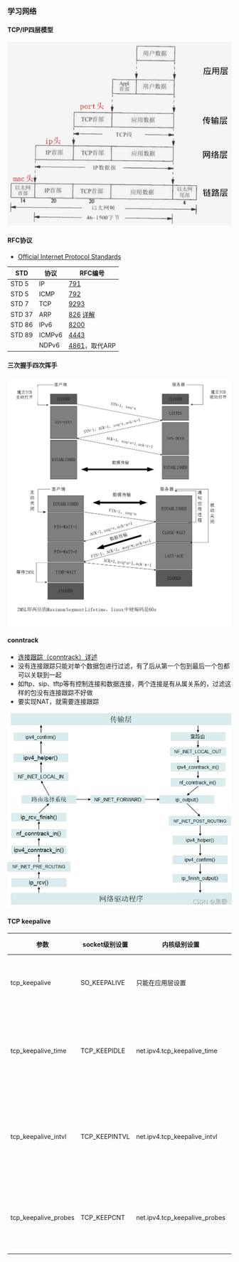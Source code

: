 ### 学习网络

#### TCP/IP四层模型

![img](images/tcpip4layers.jpg)

#### RFC协议
* [Official Internet Protocol Standards](https://www.rfc-editor.org/standards.php)

|STD|协议|RFC编号|
|---|---|---|
|STD 5       | IP   | [791](http://www.rfc-editor.org/rfc/rfc791.html)|
|STD 5       | ICMP | [792](http://www.rfc-editor.org/rfc/rfc792.html)|
|STD 7       | TCP  | [9293](http://www.rfc-editor.org/rfc/rfc9293.html)|
|STD 37      | ARP  | [826](http://www.rfc-editor.org/rfc/rfc826.html) [详解](https://zhuanlan.zhihu.com/p/427573801)|
|STD 86      | IPv6 | [8200](http://www.rfc-editor.org/rfc/rfc8200.html)|
|STD 89      | ICMPv6 | [4443](http://www.rfc-editor.org/rfc/rfc4443.html)|
|            | NDPv6 | [4861](http://www.rfc-editor.org/rfc/rfc4861.html)，取代ARP|

#### 三次握手四次挥手

![img](images/tcp_connect.png)
![img](images/tcp_close.jpg)

#### conntrack
* [连接跟踪（conntrack）详述](https://blog.csdn.net/alittlefish1/article/details/119967745)
* 没有连接跟踪只能对单个数据包进行过滤，有了后从第一个包到最后一个包都可以关联到一起
* 如ftp、sip、tftp等有控制连接和数据连接，两个连接是有从属关系的，过滤这样的包没有连接跟踪不好做
* 要实现NAT，就需要连接跟踪

![img](images/conntrack_callstack.png)

#### TCP keepalive
|参数|socket级别设置|内核级别设置|说明|
|---|---|---|---|
|tcp_keepalive        | SO_KEEPALIVE | 只能在应用层设置             | 开启心跳检查|
|tcp_keepalive_time   | TCP_KEEPIDLE | net.ipv4.tcp_keepalive_time  | idle时多久发一次探测|
|tcp_keepalive_intvl  | TCP_KEEPINTVL| net.ipv4.tcp_keepalive_intvl | 无ack时多久发一次探测|
|tcp_keepalive_probes | TCP_KEEPCNT  | net.ipv4.tcp_keepalive_probes| 无ack时发几次探测|
